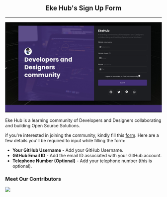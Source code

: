 <h2 align="center">Eke Hub's Sign Up Form</h2>
<hr>

![Image](images/signup-form.JPG)

Eke Hub is a learning community of Developers and Designers collaborating and building Open Source Solutions. 

if you're interested in joining the community, kindly fill this [form](https://ekehub-signup.netlify.app/). Here are a few details you'll be required to input while filling the form:
- **Your GitHub Username** - Add your GitHub Username.
- **GitHub Email ID** - Add the email ID associated with your GitHub account.
- **Telephone Number (Optional)** - Add your telephone number (this is optional).

### Meet Our Contributors

<a href="https://github.com/EkeHub/signup-form/graphs/contributors">
<img src="https://contrib.rocks/image?repo=EkeHub/signup-form" />
</a>